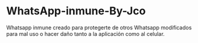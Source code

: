# WhatsApp-inmune-By-Jco
Whatsapp inmune creado para protegerte de otros Whatsapp modificados para mal uso o hacer daño tanto a la aplicación como al celular. 
